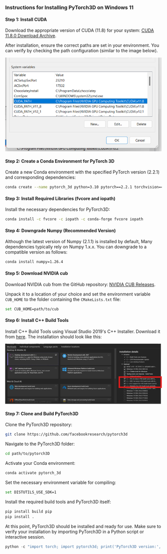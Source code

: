 ### Instructions for Installing PyTorch3D on Windows 11

#### Step 1: Install CUDA
Download the appropriate version of CUDA (11.8) for your system:
[CUDA 11.8.0 Download Archive](https://developer.nvidia.com/cuda-11-8-0-download-archive?target_os=Windows&target_arch=x86_64&target_version=11&target_type=exe_network).

After installation, ensure the correct paths are set in your environment. You can verify by checking the path configuration (similar to the image below).

![CUDA Path Configuration](cuda_path.png)

#### Step 2: Create a Conda Environment for PyTorch 3D
Create a new Conda environment with the specified PyTorch version (2.2.1) and corresponding dependencies:

```bash
conda create --name pytorch_3d python=3.10 pytorch==2.2.1 torchvision==0.17.1 torchaudio==2.2.1 pytorch-cuda=11.8 -c pytorch -c nvidia
```

#### Step 3: Install Required Libraries (fvcore and iopath)
Install the necessary dependencies for PyTorch3D:

```bash
conda install -c fvcore -c iopath -c conda-forge fvcore iopath
```

#### Step 4: Downgrade Numpy (Recommended Version)
Although the latest version of Numpy (2.1.1) is installed by default, Many dependencies typically rely on Numpy 1.x.x. You can downgrade to a compatible version as follows:

```bash
conda install numpy=1.26.4
```

#### Step 5: Download NVIDIA cub
Download NVIDIA cub from the GitHub repository:
[NVIDIA CUB Releases](https://github.com/NVIDIA/cub/releases).

Unpack it to a location of your choice and set the environment variable `CUB_HOME` to the folder containing the `CMakeLists.txt` file:

```bash
set CUB_HOME=path/to/cub
```

#### Step 6: Install C++ Build Tools
Install C++ Build Tools using Visual Studio 2019's C++ Installer. Download it from [here](https://aka.ms/vs/16/release/vs_buildtools.exe). The installation should look like this:

![Visual Studio C++ Installer](vs_19_cpp.png)

#### Step 7: Clone and Build PyTorch3D
Clone the PyTorch3D repository:

```bash
git clone https://github.com/facebookresearch/pytorch3d
```

Navigate to the PyTorch3D folder:

```bash
cd path/to/pytorch3D
```

Activate your Conda environment:

```bash
conda activate pytorch_3d
```

Set the necessary environment variable for compiling:

```bash
set DISTUTILS_USE_SDK=1
```

Install the required build tools and PyTorch3D itself:

```bash
pip install build pip
pip install .
```

At this point, PyTorch3D should be installed and ready for use. Make sure to verify your installation by importing PyTorch3D in a Python script or interactive session.

```python
python -c "import torch; import pytorch3d; print('PyTorch3D version:', pytorch3d.__version__)"
```